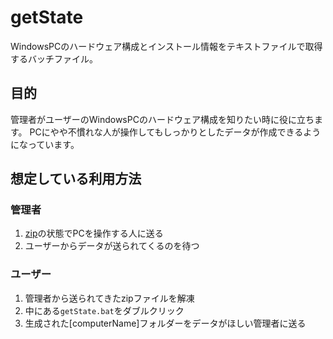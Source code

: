 # getState

WindowsPCのハードウェア構成とインストール情報をテキストファイルで取得するバッチファイル。

## 目的

管理者がユーザーのWindowsPCのハードウェア構成を知りたい時に役に立ちます。
PCにやや不慣れな人が操作してもしっかりとしたデータが作成できるようになっています。

## 想定している利用方法

###  管理者

1. [zip](https://github.com/Ogurana17/getState/archive/refs/heads/main.zip)の状態でPCを操作する人に送る
2. ユーザーからデータが送られてくるのを待つ

### ユーザー

1. 管理者から送られてきたzipファイルを解凍
2. 中にある`getState.bat`をダブルクリック
3. 生成された[computerName]フォルダーをデータがほしい管理者に送る
